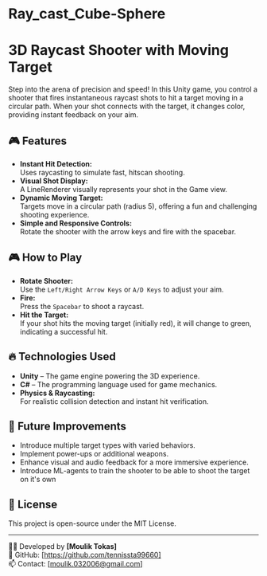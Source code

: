 # Ray_cast_Cube-Sphere
# 3D Raycast Shooter with Moving Target
Step into the arena of precision and speed! In this Unity game, you control a shooter that fires instantaneous raycast shots to hit a target moving in a circular path. When your shot connects with the target, it changes color, providing instant feedback on your aim.

## 🎮 Features
- **Instant Hit Detection:**  
  Uses raycasting to simulate fast, hitscan shooting.
- **Visual Shot Display:**  
  A LineRenderer visually represents your shot in the Game view.
- **Dynamic Moving Target:**  
  Targets move in a circular path (radius 5), offering a fun and challenging shooting experience.
- **Simple and Responsive Controls:**  
  Rotate the shooter with the arrow keys and fire with the spacebar.

## 🎮 How to Play
- **Rotate Shooter:**  
  Use the `Left/Right Arrow Keys` or `A/D Keys` to adjust your aim.
- **Fire:**  
  Press the `Spacebar` to shoot a raycast.
- **Hit the Target:**  
  If your shot hits the moving target (initially red), it will change to green, indicating a successful hit.

## 🔥 Technologies Used
- **Unity** – The game engine powering the 3D experience.
- **C#** – The programming language used for game mechanics.
- **Physics & Raycasting:**  
  For realistic collision detection and instant hit verification.

## 📌 Future Improvements
- Introduce multiple target types with varied behaviors.
- Implement power-ups or additional weapons.
- Enhance visual and audio feedback for a more immersive experience.
- Introduce ML-agents to train the shooter to be able to shoot the target on it's own

## 📜 License
This project is open-source under the MIT License.

---
👨‍💻 Developed by **[Moulik Tokas]**  
🔗 GitHub: [https://github.com/tennissta99660]  
📫 Contact: [moulik.032006@gmail.com]
